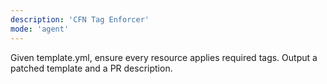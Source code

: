 ```yaml
---
description: 'CFN Tag Enforcer'
mode: 'agent'
---
```

Given template.yml, ensure every resource applies required tags. Output a patched template and a PR description.